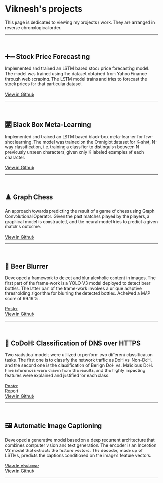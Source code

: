 # Viknesh's projects

This page is dedicated to viewing my projects / work. They are arranged in reverse chronological order.

***

<br>

## ➕➖ Stock Price Forecasting
Implemented and trained an LSTM based stock price forecasting model. The model was trained using the dataset obtained from Yahoo Finance through web scraping. The LSTM model trains and tries to forecast the stock prices for that particular dataset. <br><br>
<a href="https://github.com/Viknesh-Rajaramon/Stock-Price-Forecasting" target="_blank">View in Github</a> <br>


***

<br>

## 🈲 Black Box Meta-Learning
Implemented and trained an LSTM based black-box meta-learner for few-shot learning. The model was trained on the Omniglot dataset for K-shot, N-way classification, i.e. training a classifier to distinguish between N previously unseen characters, given only K labeled examples of each character. <br> <br> 
<a href="https://github.com/siddarth-c/Black-Box-Meta-Learning" target="_blank">View in Github</a> <br>


***

<br>

## ♟️ Graph Chess
An approach towards predicting the result of a game of chess using Graph Convolutional Operator. Given the past matches played by the players, a graphical model is constructed, and the neural model tries to predict a given match's outcome.<br> <br> 
<a href="https://github.com/siddarth-c/Graph-Chess" target="_blank">View in Github</a> <br>

***

<br>

## 🍷 Beer Blurrer
Developed a framework to detect and blur alcoholic content in images. The first part of the frame-work is a YOLO-V3 model deployed to detect beer bottles. The latter part of the frame-work involves a unique adaptive thresholding algorithm for blurring the detected bottles. Acheived a MAP score of 99.19 %. <br> <br> 
<a href="https://raw.githubusercontent.com/siddarth-c/Digital-Image-Processing/main/Poster.png" target="_blank">Poster</a> <br>
<a href="https://github.com/siddarth-c/Digital-Image-Processing" target="_blank">View in Github</a> <br>

***

<br>


## 🔐 CoDoH: Classification of DNS over HTTPS
Two statistical models were utilized to perform two different classification tasks. The first one is to classify the network traffic as DoH vs. Non-DoH, and the second one is the classification of Benign DoH vs. Malicious DoH. Fine inferences were drawn from the results, and the highly impacting features were explained and justified for each class. <br> <br> 
<a href="https://raw.githubusercontent.com/siddarth-c/CoDoH/main/Poster.png" target="_blank">Poster</a> <br>
<a href="https://github.com/siddarth-c/CoDoH/blob/main/Report.pdf" target="_blank">Report</a> <br>
<a href="https://github.com/siddarth-c/CoDoH" target="_blank">View in Github</a> <br>

***



<br>

## 🖼️ Automatic Image Captioning
Developed a generative model based on a deep recurrent architecture that combines computer vision and text generation. The encoder is an Inception V3 model that extracts the feature vectors. The decoder, made up of LSTMs, predicts the captions conditioned on the image’s feature vectors. <br> <br> 
<a href="https://nbviewer.jupyter.org/github/siddarth-c/MachineLearning/blob/master/NLP/Image%20Captioning/Image%20captioning%20Train.ipynb" target="_blank">View in nbviewer</a> <br>
<a href="https://github.com/siddarth-c/MachineLearning/tree/master/NLP/Image%20Captioning" target="_blank">View in Github</a> <br>

***

